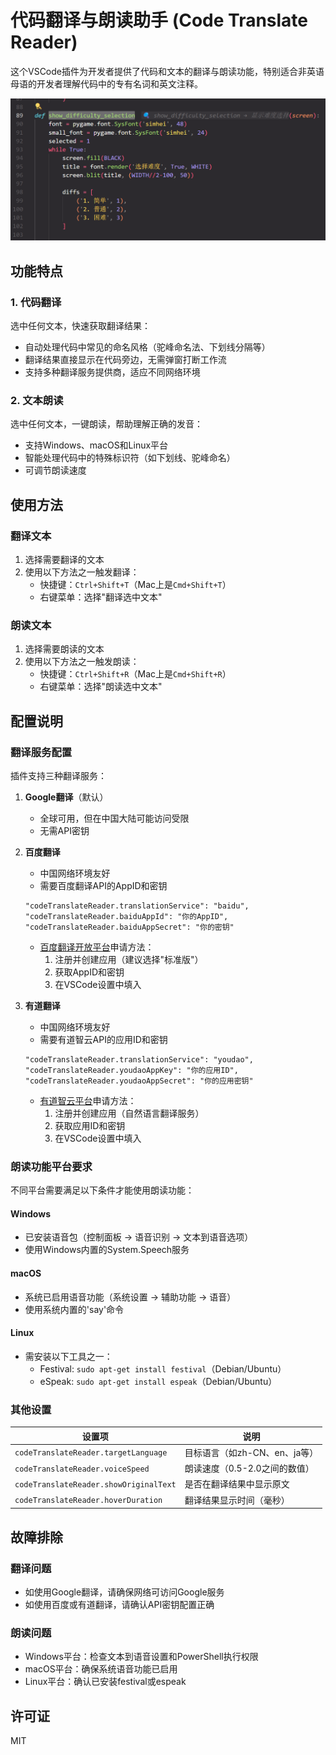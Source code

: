 # 代码翻译与朗读助手 (Code Translate Reader)

这个VSCode插件为开发者提供了代码和文本的翻译与朗读功能，特别适合非英语母语的开发者理解代码中的专有名词和英文注释。

![代码翻译与朗读助手演示](image.png)

## 功能特点

### 1. 代码翻译
选中任何文本，快速获取翻译结果：
- 自动处理代码中常见的命名风格（驼峰命名法、下划线分隔等）
- 翻译结果直接显示在代码旁边，无需弹窗打断工作流
- 支持多种翻译服务提供商，适应不同网络环境

### 2. 文本朗读
选中任何文本，一键朗读，帮助理解正确的发音：
- 支持Windows、macOS和Linux平台
- 智能处理代码中的特殊标识符（如下划线、驼峰命名）
- 可调节朗读速度

## 使用方法

### 翻译文本
1. 选择需要翻译的文本
2. 使用以下方法之一触发翻译：
   - 快捷键：`Ctrl+Shift+T`（Mac上是`Cmd+Shift+T`）
   - 右键菜单：选择"翻译选中文本"

### 朗读文本
1. 选择需要朗读的文本
2. 使用以下方法之一触发朗读：
   - 快捷键：`Ctrl+Shift+R`（Mac上是`Cmd+Shift+R`）
   - 右键菜单：选择"朗读选中文本"

## 配置说明

### 翻译服务配置

插件支持三种翻译服务：

1. **Google翻译**（默认）
   - 全球可用，但在中国大陆可能访问受限
   - 无需API密钥

2. **百度翻译**
   - 中国网络环境友好
   - 需要百度翻译API的AppID和密钥
   ```
   "codeTranslateReader.translationService": "baidu",
   "codeTranslateReader.baiduAppId": "你的AppID",
   "codeTranslateReader.baiduAppSecret": "你的密钥"
   ```
   - [百度翻译开放平台](http://api.fanyi.baidu.com/)申请方法：
     1. 注册并创建应用（建议选择"标准版"）
     2. 获取AppID和密钥
     3. 在VSCode设置中填入

3. **有道翻译**
   - 中国网络环境友好
   - 需要有道智云API的应用ID和密钥
   ```
   "codeTranslateReader.translationService": "youdao",
   "codeTranslateReader.youdaoAppKey": "你的应用ID",
   "codeTranslateReader.youdaoAppSecret": "你的应用密钥"
   ```
   - [有道智云平台](https://ai.youdao.com/)申请方法：
     1. 注册并创建应用（自然语言翻译服务）
     2. 获取应用ID和密钥
     3. 在VSCode设置中填入

### 朗读功能平台要求

不同平台需要满足以下条件才能使用朗读功能：

#### Windows
- 已安装语音包（控制面板 → 语音识别 → 文本到语音选项）
- 使用Windows内置的System.Speech服务

#### macOS
- 系统已启用语音功能（系统设置 → 辅助功能 → 语音）
- 使用系统内置的'say'命令

#### Linux
- 需安装以下工具之一：
  - Festival: `sudo apt-get install festival`（Debian/Ubuntu）
  - eSpeak: `sudo apt-get install espeak`（Debian/Ubuntu）

### 其他设置

| 设置项 | 说明 |
|-------|------|
| `codeTranslateReader.targetLanguage` | 目标语言（如zh-CN、en、ja等） |
| `codeTranslateReader.voiceSpeed` | 朗读速度（0.5-2.0之间的数值） |
| `codeTranslateReader.showOriginalText` | 是否在翻译结果中显示原文 |
| `codeTranslateReader.hoverDuration` | 翻译结果显示时间（毫秒） |

## 故障排除

### 翻译问题
- 如使用Google翻译，请确保网络可访问Google服务
- 如使用百度或有道翻译，请确认API密钥配置正确

### 朗读问题
- Windows平台：检查文本到语音设置和PowerShell执行权限
- macOS平台：确保系统语音功能已启用
- Linux平台：确认已安装festival或espeak

## 许可证

MIT
